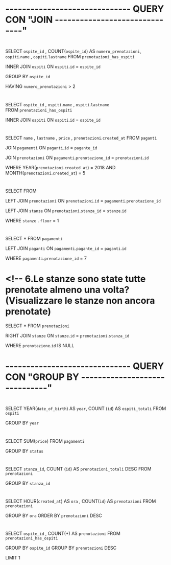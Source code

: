 # ------------------------------ QUERY CON "JOIN ------------------------------"

# <!-- 1.Come si chiamano gli ospiti che hanno fatto più di due prenotazioni? -->
SELECT `ospite_id` , COUNT(`ospite_id`) AS `numero_prenotazioni`, `ospiti`.`name` , `ospiti`.`lastname` 
FROM `prenotazioni_has_ospiti`

INNER JOIN `ospiti`
ON `ospiti`.`id` = `ospite_id`

GROUP BY `ospite_id`

HAVING `numero_prenotazioni` > 2


# <!-- 2.Stampare tutti gli ospiti per ogni prenotazione -->
SELECT `ospite_id` , `ospiti`.`name` , `ospiti`.`lastname`  
FROM `prenotazioni_has_ospiti`

INNER JOIN `ospiti`
ON `ospiti`.`id` = `ospite_id`


# <!-- 3.Stampare Nome, Cognome, Prezzo e Pagante per tutte le prenotazioni fatte a Maggio 2018 -->
SELECT `name` , `lastname` , `price` , `prenotazioni`.`created_at`
FROM `paganti`

JOIN `pagamenti`
ON `paganti`.`id` = `pagante_id`

JOIN `prenotazioni`
ON `pagamenti`.`prenotazione_id` = `prenotazioni`.`id`

WHERE YEAR(`prenotazioni`.`created_at`) = 2018
    AND MONTH(`prenotazioni`.`created_at`) = 5

# <!-- 4.Fai la somma di tutti i prezzi delle prenotazioni per le stanze del primo piano -->
SELECT
FROM

LEFT JOIN `prenotazioni`
ON `prenotazioni`.`id` = `pagamenti`.`prenotazione_id`

LEFT JOIN `stanze`
ON `prenotazioni`.`stanza_id` = `stanze`.`id`

WHERE `stanze` . `floor` = 1


# <!-- 5.Prendi i dati di fatturazione per la prenotazionecon id=7 -->
SELECT *
FROM `pagamenti`

LEFT JOIN `paganti`
ON `pagamenti`.`pagante_id` = `paganti`.`id`

WHERE `pagamenti`.`prenotazione_id` = 7

# <!-- 6.Le stanze sono state tutte prenotate almeno una volta? (Visualizzare le stanze non ancora prenotate)
SELECT *
FROM `prenotazioni`

RIGHT JOIN `stanze`
ON `stanze`.`id` = `prenotazioni`.`stanza_id`

WHERE `prenotazione`.`id` IS NULL










# ------------------------------ QUERY CON "GROUP BY ------------------------------"

# <!--  1.Conta gli ospiti raggruppandoli per anno di nascita -->
SELECT YEAR(`date_of_birth`) AS `year`, COUNT (`id`) AS `ospiti_totali`
FROM `ospiti`

GROUP BY `year`

# <!--  2.Somma i prezzi dei pagamenti raggruppandoli per status -->
SELECT SUM(`price`)
FROM `pagamenti`

GROUP BY `status`

# <!-- 3.Conta quante volte è stata prenotata ogni stanza -->
SELECT `stanza_id`, COUNT (`id`) AS `prenotazioni_totali` DESC
FROM `prenotazioni`

GROUP BY `stanza_id`

# <!-- 4.Fai una analisi per vedere se ci sono ore in cui leprenotazioni sonopiù frequenti -->
SELECT HOUR(`created_at`) AS `ora` , COUNT(`id`) AS `prenotazioni`
FROM `prenotazioni`

GROUP BY `ora`
ORDER BY `prenotazioni` DESC

# <!-- 5.Quante prenotazioni ha fatto l’ospite che ha fattopiùprenotazioni? (quante, non chi!) -->
SELECT `ospite_id` , COUNT(*) AS `prenotazioni`
FROM `prenotazioni_has_ospiti`

GROUP BY `ospite_id`
GROUP BY `prenotazioni` DESC

LIMIT 1

